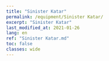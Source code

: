 ```yaml
---
title: "Sinister Katar"
permalink: /equipment/Sinister Katar/
excerpt: "Sinister Katar"
last_modified_at: 2021-01-26
lang: en
ref: "Sinister Katar.md"
toc: false
classes: wide
---
```


